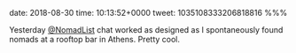date: 2018-08-30
time: 10:13:52+0000
tweet: 1035108333206818816
%%%

Yesterday [@NomadList](https://twitter.com/NomadList) chat worked as designed as I spontaneously found nomads at a rooftop bar in Athens. Pretty cool.
